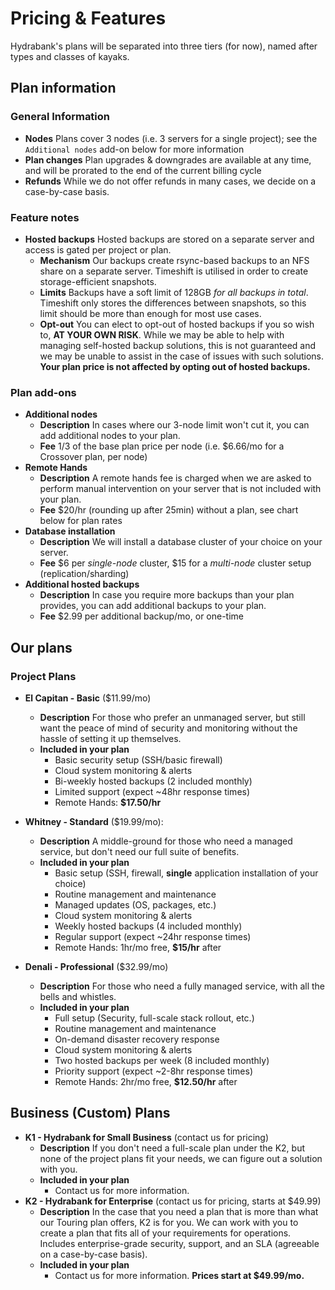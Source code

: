 # Pricing & Features
Hydrabank's plans will be separated into three tiers (for now), named after types and classes of kayaks.

## Plan information
### General Information
- **Nodes** Plans cover 3 nodes (i.e. 3 servers for a single project); see the `Additional nodes` add-on below for more information
- **Plan changes** Plan upgrades & downgrades are available at any time, and will be prorated to the end of the current billing cycle
- **Refunds** While we do not offer refunds in many cases, we decide on a case-by-case basis.

### Feature notes
- **Hosted backups** Hosted backups are stored on a separate server and access is gated per project or plan.
  - **Mechanism** Our backups  create rsync-based backups to an NFS share on a separate server. Timeshift is utilised in order to create storage-efficient snapshots.
  - **Limits** Backups have a soft limit of 128GB *for all backups in total*. Timeshift only stores the differences between snapshots, so this limit should be more than enough for most use cases.
  - **Opt-out** You can elect to opt-out of hosted backups if you so wish to, **AT YOUR OWN RISK**. While we may be able to help with managing self-hosted backup solutions, this is not guaranteed and we may be unable to assist in the case of issues with such solutions. **Your plan price is not affected by opting out of hosted backups.**

### Plan add-ons
- **Additional nodes**
  - **Description** In cases where our 3-node limit won't cut it, you can add additional nodes to your plan.
  - **Fee** 1/3 of the base plan price per node (i.e. $6.66/mo for a Crossover plan, per node)
- **Remote Hands**
  - **Description** A remote hands fee is charged when we are asked to perform manual intervention on your server that is not included with your plan.
  - **Fee** $20/hr (rounding up after 25min) without a plan, see chart below for plan rates
- **Database installation**
  - **Description** We will install a database cluster of your choice on your server.
  - **Fee** $6 per *single-node* cluster, $15 for a *multi-node* cluster setup (replication/sharding)
- **Additional hosted backups**
  - **Description** In case you require more backups than your plan provides, you can add additional backups to your plan.
  - **Fee** $2.99 per additional backup/mo, or one-time

## Our plans
### Project Plans
- **El Capitan - Basic** ($11.99/mo)
  - **Description**
    For those who prefer an unmanaged server, but still want the peace of mind of security and monitoring without the hassle of setting it up themselves.
  - **Included in your plan**
    - Basic security setup (SSH/basic firewall)
    - Cloud system monitoring & alerts
    - Bi-weekly hosted backups (2 included monthly)
    - Limited support (expect ~48hr response times)
    - Remote Hands: **$17.50/hr**

- **Whitney - Standard** ($19.99/mo): 
  - **Description**
    A middle-ground for those who need a managed service, but don't need our full suite of benefits.
  - **Included in your plan**
    - Basic setup (SSH, firewall, **single** application installation of your choice)
    - Routine management and maintenance
    - Managed updates (OS, packages, etc.)
    - Cloud system monitoring & alerts
    - Weekly hosted backups (4 included monthly)
    - Regular support (expect ~24hr response times)
    - Remote Hands: 1hr/mo free, **$15/hr** after

- **Denali - Professional** ($32.99/mo)
  - **Description**
    For those who need a fully managed service, with all the bells and whistles.
  - **Included in your plan**
    - Full setup (Security, full-scale stack rollout, etc.)
    - Routine management and maintenance
    - On-demand disaster recovery response
    - Cloud system monitoring & alerts
    - Two hosted backups per week (8 included monthly)
    - Priority support (expect ~2-8hr response times)
    - Remote Hands: 2hr/mo free, **$12.50/hr** after
  
## Business (Custom) Plans
- **K1 - Hydrabank for Small Business** (contact us for pricing)
  - **Description**
    If you don't need a full-scale plan under the K2, but none of the project plans fit your needs, we can figure out a solution with you. 
  - **Included in your plan**
    - Contact us for more information.
- **K2 - Hydrabank for Enterprise** (contact us for pricing, starts at $49.99)
  - **Description**
    In the case that you need a plan that is more than what our Touring plan offers, K2 is for you. We can work with you to create a plan that fits all of your requirements for operations. Includes enterprise-grade security, support, and an SLA (agreeable on a case-by-case basis).
  - **Included in your plan**
    - Contact us for more information. **Prices start at $49.99/mo.**